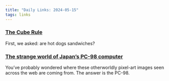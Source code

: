 ```yaml
---
title: "Daily Links: 2024-05-15"
tags: links
---
```


### [The Cube Rule](https://cuberule.com/)

First, we asked: are hot dogs sandwiches?


### [The strange world of Japan’s PC-98 computer](https://strangecomforts.com/the-strange-world-of-japans-pc-98-computer/)

You’ve probably wondered where these otherworldly pixel-art images seen across the web are coming from. The answer is the PC-98.